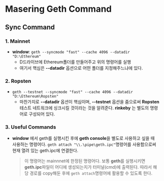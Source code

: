 # Masering Geth Command

## Sync Command

### 1. Mainnet

* **window**: `geth --syncmode "fast" --cache 4096 --datadir "D:\Ethereum"`
  * D드라이브에 Ethereum폴더를 만들어주고 위의 명령어를 실행
  * 여기서 핵심은 **--datadir** 옵션으로 어떤 폴더를 지정해주느냐에 있다.

### 2. Ropsten

* `geth --testnet --syncmode "fast" --cache 4096 --datadir "D:\Ethereum\Ropsten"`
  * 마찬가지로 **--datadir** 옵션이 핵심이며, **--testnet** 옵션을 줌으로써 **Ropsten** 테스트 네트워크에 싱크시킬 것이라는 것을 알려준다. **rinkeby** 는 별도의 명령어로 구성되어 있다.

### 3. Useful Commands

* **window** 에서 geth를 실행시킨 후에 **geth console**을 별도로 사용하고 싶을 때 사용하는 명령어다. `geth attach "\\.\pipe\geth.ipc"`명령어를 사용함으로써 현재 열려 있는 geth.ipc에 연결한다. 

  > 이 명령어는 mainnnet에 한정된 명령어다. 보통 **geth**를 실행시키면 **geth.ipc**파일이 어디에 생성되는지가 터미널(cmd)에 출력된다. 따라서 해당 경로를 copy해둔 후에 `geth attach`명령어에 활용할 수 있도록 한다.

